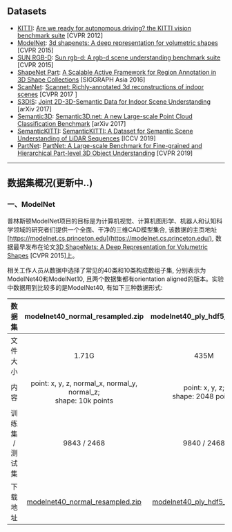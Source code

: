 ## Datasets
- [KITTI](http://www.cvlibs.net/datasets/kitti/):  [Are we ready for autonomous driving? the KITTI vision benchmark suite](http://www.cvlibs.net/publications/Geiger2012CVPR.pdf) [CVPR 2012]
- [ModelNet](https://modelnet.cs.princeton.edu): [3d shapenets: A deep representation for volumetric shapes](https://www.cv-foundation.org/openaccess/content_cvpr_2015/papers/Wu_3D_ShapeNets_A_2015_CVPR_paper.pdf) [CVPR 2015]
- [SUN RGB-D](http://rgbd.cs.princeton.edu/challenge.html): [Sun rgb-d: A rgb-d scene understanding benchmark suite](https://www.cv-foundation.org/openaccess/content_cvpr_2015/papers/Song_SUN_RGB-D_A_2015_CVPR_paper.pdf) [CVPR 2015]
- [ShapeNet Part](https://cs.stanford.edu/~ericyi/project_page/part_annotation/index.html): [A Scalable Active Framework for Region Annotation in 3D Shape Collections](https://www-cs.stanford.edu/~ericyi/papers/part_annotation_16_small.pdf) [SIGGRAPH Asia 2016]
- [ScanNet](http://www.scan-net.org/): [Scannet: Richly-annotated 3d reconstructions of indoor scenes](http://openaccess.thecvf.com/content_cvpr_2017/papers/Dai_ScanNet_Richly-Annotated_3D_CVPR_2017_paper.pdf) [CVPR 2017 ]
- [S3DIS](http://buildingparser.stanford.edu/dataset.html): [Joint 2D-3D-Semantic Data for Indoor Scene Understanding](https://arxiv.org/pdf/1702.01105.pdf) [arXiv 2017]
- [Semantic3D](http://www.semantic3d.net/): [Semantic3D.net: A new Large-scale Point Cloud Classification Benchmark](https://arxiv.org/pdf/1704.03847.pdf) [arXiv 2017]
- [SemanticKITTI](http://semantic-kitti.org/): [SemanticKITTI: A Dataset for Semantic Scene Understanding of LiDAR Sequences](https://arxiv.org/pdf/1904.01416.pdf) [ICCV 2019]
- [PartNet](https://cs.stanford.edu/~kaichun/partnet/): [PartNet: A Large-scale Benchmark for Fine-grained and
Hierarchical Part-level 3D Object Understanding](https://arxiv.org/pdf/1812.02713.pdf) [CVPR 2019]

<hr />

## 数据集概况(更新中..)
### 一、ModelNet
普林斯顿ModelNet项目的目标是为计算机视觉、计算机图形学、机器人和认知科学领域的研究者们提供一个全面、干净的三维CAD模型集合, 该数据的主页地址[https://modelnet.cs.princeton.edu](https://modelnet.cs.princeton.edu/), 数据最早发布在论文[3D ShapeNets: A Deep Representation for Volumetric Shapes](https://people.csail.mit.edu/khosla/papers/cvpr2015_wu.pdf) [CVPR 2015]上。

相关工作人员从数据中选择了常见的40类和10类构成数组子集, 分别表示为ModelNet40和ModelNet10, 且两个数据集都有orientation  aligned的版本。实验中数据用到比较多的是ModelNet40, 有如下三种数据形式:

| 数据集 | modelnet40_normal_resampled.zip | modelnet40_ply_hdf5_2048.zip | ModelNet40.zip |
| :---: | :---: | :---: | :---: |
| 文件大小 | 1.71G | 435M | 2.04G |
| 内容 | point: x, y, z, normal_x, normal_y, normal_z;  <br /> shape: 10k points | point: x, y, z;  <br /> shape: 2048 points | off格式, 具体参考[这里](https://segeval.cs.princeton.edu/public/off_format.html) | 
| 训练集 / 测试集 | 9843 / 2468 | 9840 / 2468 | 9844 / 2468 |
| 下载地址 | [modelnet40_normal_resampled.zip](https://shapenet.cs.stanford.edu/media/modelnet40_normal_resampled.zip) | [modelnet40_ply_hdf5_2048.zip](https://shapenet.cs.stanford.edu/media/modelnet40_ply_hdf5_2048.zip) | [ModelNet40.zip](http://modelnet.cs.princeton.edu/ModelNet40.zip) |
